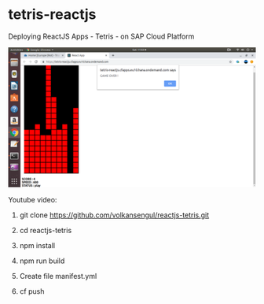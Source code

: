# tetris-reactjs
 Deploying ReactJS Apps - Tetris - on SAP Cloud Platform
 
 ![alt text](https://github.com/jenizar/tetris-reactjs/blob/master/Screenshot.png)
 
 Youtube video:
 
 
 
1. git clone https://github.com/volkansengul/reactjs-tetris.git

2. cd reactjs-tetris

3. npm install

4. npm run build

5. Create file manifest.yml

6. cf push 


